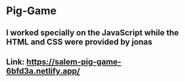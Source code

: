 # Pig-Game

## I worked specially on the **JavaScript** while the **HTML** and **CSS** were provided by jonas

## Link: https://salem-pig-game-6bfd3a.netlify.app/
